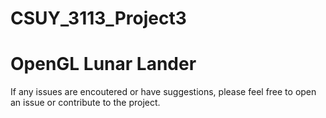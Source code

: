 # CSUY_3113_Project3

# OpenGL Lunar Lander



If any issues are encoutered or have suggestions, please feel free to open an issue or contribute to the project.
